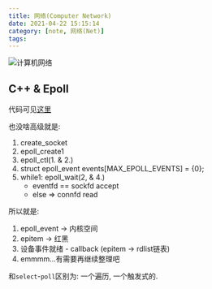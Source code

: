```yaml
---
title: 网络(Computer Network)
date: 2021-04-22 15:15:14
category: [note, 网络(Net)]
tags:
---
```


![计算机网络](https://pic2.zhimg.com/v2-16d997d221222a706345ed08dd13f687_1440w.jpg?source=172ae18b "net")

## C++ & Epoll 
代码可见[这里](https://github.com/IanVzs/demo_test/tree/master/c_lang/epoll_test)

也没啥高级就是:
1. create_socket
2. epoll_create1
3. epoll_ctl(1. & 2.)
4. struct epoll_event events[MAX_EPOLL_EVENTS] = {0};
5. while1: epoll_wait(2, & 4.)
    - eventfd == sockfd accept
    - else => connfd read

所以就是:
1. epoll_event -> 内核空间
2. epitem -> 红黑
3. 设备事件就绪 - callback (epitem -> rdlist链表)
4. emmmm...有需要再继续整理吧

和`select`-`poll`区别为: 一个遍历, 一个触发式的.